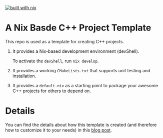 [![built with nix](https://builtwithnix.org/badge.svg)](https://builtwithnix.org)

# A Nix Basde C++ Project Template

This repo is used as a template for creating C++ projects.

1. It provides a Nix-based development environment (devShell).

   To activate the `devShell`, run `nix develop`.
2. It provides a working `CMakeLists.txt` that supports unit testing and installation.
3. It provides a `default.nix` as a starting point to package your awesome C++ projects for others to depend on.

# Details

You can find the details about how this template is created (and
therefore how to customize it to your needs) in this [blog
post](https://www.breakds.org/post/nix-based-c++-workflow/).

